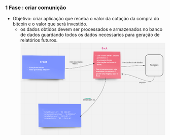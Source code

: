 ### 1 Fase : criar comunição
- Objetivo: criar aplicação que receba o valor da cotação da compra do bitcoin e o valor que será investido. 
    - os dados obtidos devem ser processados e armazenados no banco de dados guardando todos os dados necessarios para geração de relatórios futuros.
![img.png](img.png)